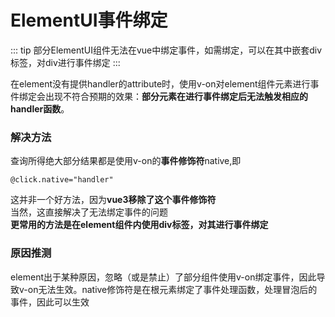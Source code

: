 # ElementUI事件绑定
::: tip
部分ElementUI组件无法在vue中绑定事件，如需绑定，可以在其中嵌套div标签，对div进行事件绑定
:::

在element没有提供handler的attribute时，使用v-on对element组件元素进行事件绑定会出现不符合预期的效果：**部分元素在进行事件绑定后无法触发相应的handler函数**。
### 解决方法
查询所得绝大部分结果都是使用v-on的**事件修饰符**native,即
```
@click.native="handler"
```
这并非一个好方法，因为**vue3移除了这个事件修饰符**  
当然，这直接解决了无法绑定事件的问题  
**更常用的方法是在element组件内使用div标签，对其进行事件绑定**
### 原因推测
element出于某种原因，忽略（或是禁止）了部分组件使用v-on绑定事件，因此导致v-on无法生效。native修饰符是在根元素绑定了事件处理函数，处理冒泡后的事件，因此可以生效
